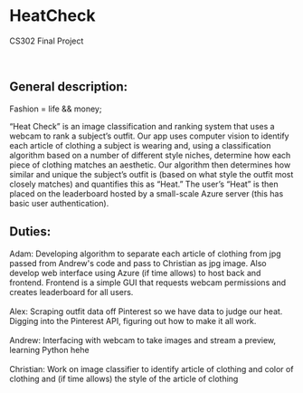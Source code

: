 # HeatCheck
CS302 Final Project

<br><h2>General description:</h2>
Fashion = life && money;<br>

“Heat Check” is an image classification and ranking system that uses a webcam to rank a subject’s outfit. Our app uses computer vision to identify each article of clothing a subject is wearing and, using a classification algorithm based on a number of different style niches, determine how each piece of clothing matches an aesthetic. Our algorithm then determines how similar and unique the subject’s outfit is (based on what style the outfit most closely matches) and quantifies this as “Heat.” The user’s “Heat” is then placed on the leaderboard hosted by a small-scale Azure server (this has basic user authentication).


<h2>Duties:</h2>
Adam: Developing algorithm to separate each article of clothing from jpg passed from Andrew's code and pass to Christian as jpg image. Also develop web interface using Azure (if time allows) to host back and frontend. Frontend is a simple GUI that requests webcam permissions and creates leaderboard for all users.<br><br>
Alex: Scraping outfit data off Pinterest so we have data to judge our heat. Digging into the Pinterest API, figuring out how to make it all work.<br><br>
Andrew: Interfacing with webcam to take images and stream a preview, learning Python hehe<br><br>
Christian: Work on image classifier to identify article of clothing and color of clothing and (if time allows) the style of the article of clothing


